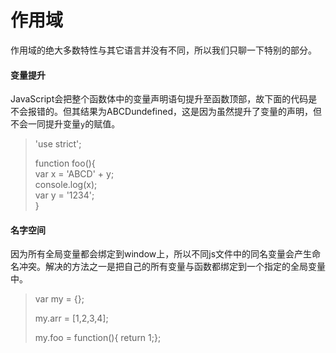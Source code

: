 # 作用域

作用域的绝大多数特性与其它语言并没有不同，所以我们只聊一下特别的部分。

#### 变量提升

JavaScript会把整个函数体中的变量声明语句提升至函数顶部，故下面的代码是不会报错的。但其结果为ABCDundefined，这是因为虽然提升了变量的声明，但不会一同提升变量`y`的赋值。

> 'use strict';
>
> function foo\(\){  
>     var x = 'ABCD' + y;  
>     console.log\(x\);  
>     var y = '1234';  
> }

#### 名字空间

因为所有全局变量都会绑定到window上，所以不同js文件中的同名变量会产生命名冲突。解决的方法之一是把自己的所有变量与函数都绑定到一个指定的全局变量中。

> var my = {};
>
> my.arr = \[1,2,3,4\];
>
> my.foo = function\(\){ return 1;};





